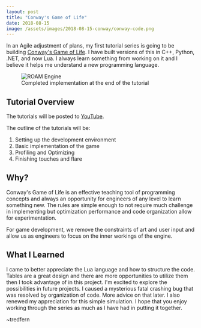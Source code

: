 ```yaml
---
layout: post
title: "Conway's Game of Life"
date: 2018-08-15
image: /assets/images/2018-08-15-conway/conway-code.png
---
```


In an Agile adjustment of plans, my first tutorial series is going to be building [Conway's Game of Life](https://en.wikipedia.org/wiki/Conway's_Game_of_Life).
I have built versions of this in C++, Python, .NET, and now Lua. I always learn
something from working on it and I believe it helps me understand a new programming
language. 

<figure>
  <img src="{{site.url}}/assets/images/2018-08-15-conway/conways-game-of-life.png" alt="ROAM Engine"/>
  <figcaption>Completed implementation at the end of the tutorial</figcaption>
</figure>

## Tutorial Overview
The tutorials will be posted to 
[YouTube](https:https://www.youtube.com/playlist?list=PL_dC6L9SeDvP64q-zyZg0zFvscFj7n3Xr).

The outline of the tutorials will be:
1. Setting up the development environment
1. Basic implementation of the game
1. Profiling and Optimizing
1. Finishing touches and flare

## Why?
Conway's Game of Life is an effective teaching tool of programming concepts and always an opportunity for engineers of any level to learn something new. 
The rules are simple enough to not require much challenge in implementing but optimization performance and code organization allow for experimentation.

For game development, we remove the constraints of art and user input and allow us as engineers to focus on the inner workings of the engine. 

## What I Learned
I came to better appreciate the Lua language and how to structure the code. Tables are a great design and there are more opportunities to utilize them then I took advantage of in this project. I'm excited to explore the possibilities in future projects. 
I caused a mysterious fatal crashing bug that was resolved by organization of code. More advice on that later. I also renewed my appreciation for this simple simulation. I hope that you enjoy working through the series as much as I have had in putting it together.

~tredfern